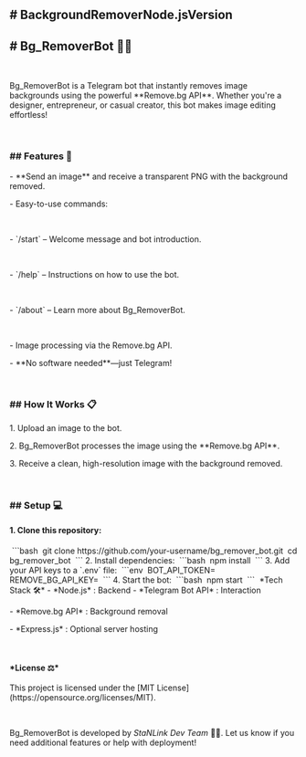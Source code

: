 <h2># BackgroundRemoverNode.jsVersion</h2>
<h2>‎# Bg_RemoverBot 🎨🤖</h2>
‎
<p>Bg_RemoverBot is a Telegram bot that instantly removes image backgrounds using the powerful **Remove.bg API**. Whether you're a designer, entrepreneur, or casual creator, this bot makes image editing effortless!</p>
‎
<h3>‎## Features 🚀</h3>
<p>‎- **Send an image** and receive a transparent PNG with the background removed.</p>
<p>- Easy-to-use commands:</p>
‎  <p>- `/start` – Welcome message and bot introduction.</p>
‎  <p>- `/help` – Instructions on how to use the bot.</p>
‎  <p>- `/about` – Learn more about Bg_RemoverBot.</p>
‎  <p>- Image processing via the Remove.bg API.</p>
<p>- **No software needed**—just Telegram!</p>
‎
<h3>## How It Works 📋</h3>
<p‎>1. Upload an image to the bot.</p>
<p>2. Bg_RemoverBot processes the image using the **Remove.bg API**.</p>
<p>‎3. Receive a clean, high-resolution image with the background removed.</p>
‎
<h3>‎## Setup 💻</h3>
<h4>1. Clone this repository:</h4>
‎   ```bash
‎   git clone https://github.com/your-username/bg_remover_bot.git
‎   cd bg_remover_bot
‎   ```
‎2. Install dependencies:
‎   ```bash
‎   npm install
‎   ```
‎3. Add your API keys to a `.env` file:
‎   ```env
‎   BOT_API_TOKEN=<Your Telegram Bot API Token>
‎   REMOVE_BG_API_KEY=<Your Remove.bg API Key>
‎   ```
‎4. Start the bot:
‎   ```bash
‎   npm start
‎   ```
‎
‎*Tech Stack 🛠️*
‎- *Node.js* : Backend
‎- *Telegram Bot API* : Interaction
<p>‎- *Remove.bg API* : Background removal</p>
<p>‎- *Express.js* : Optional server hosting</p>
‎
‎<h4>*License ⚖️*</h4>
<p>This project is licensed under the [MIT License](https://opensource.org/licenses/MIT).</p>

‎
‎<p>Bg_RemoverBot is developed by *StaNLink Dev Team* 💯🔥. Let us know if you need additional features or help with deployment!</p>
